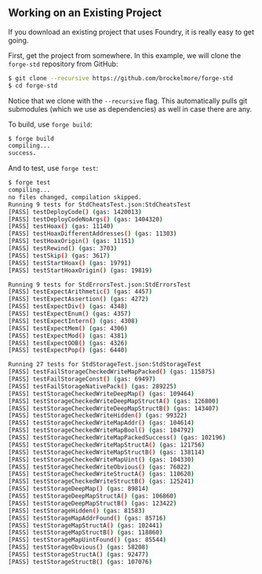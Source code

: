 ## Working on an Existing Project

If you download an existing project that uses Foundry, it is really easy to get going.

First, get the project from somewhere. In this example, we will clone the `forge-std` repository from GitHub:

```sh
$ git clone --recursive https://github.com/brockelmore/forge-std
$ cd forge-std
```

Notice that we clone with the `--recursive` flag. This automatically pulls git submodules (which we use as dependencies) as well in case there are any.

To build, use `forge build`:

```sh
$ forge build
compiling...
success.
```

And to test, use `forge test`:

```sh
$ forge test
compiling...
no files changed, compilation skipped.
Running 9 tests for StdCheatsTest.json:StdCheatsTest
[PASS] testDeployCode() (gas: 1420013)
[PASS] testDeployCodeNoArgs() (gas: 1404320)
[PASS] testHoax() (gas: 11140)
[PASS] testHoaxDifferentAddresses() (gas: 11303)
[PASS] testHoaxOrigin() (gas: 11151)
[PASS] testRewind() (gas: 3703)
[PASS] testSkip() (gas: 3617)
[PASS] testStartHoax() (gas: 19791)
[PASS] testStartHoaxOrigin() (gas: 19819)

Running 9 tests for StdErrorsTest.json:StdErrorsTest
[PASS] testExpectArithmetic() (gas: 4457)
[PASS] testExpectAssertion() (gas: 4272)
[PASS] testExpectDiv() (gas: 4348)
[PASS] testExpectEnum() (gas: 4357)
[PASS] testExpectIntern() (gas: 4308)
[PASS] testExpectMem() (gas: 4306)
[PASS] testExpectMod() (gas: 4381)
[PASS] testExpectOOB() (gas: 4326)
[PASS] testExpectPop() (gas: 6440)

Running 27 tests for StdStorageTest.json:StdStorageTest
[PASS] testFailStorageCheckedWriteMapPacked() (gas: 115875)
[PASS] testFailStorageConst() (gas: 69497)
[PASS] testFailStorageNativePack() (gas: 289225)
[PASS] testStorageCheckedWriteDeepMap() (gas: 109464)
[PASS] testStorageCheckedWriteDeepMapStructA() (gas: 126800)
[PASS] testStorageCheckedWriteDeepMapStructB() (gas: 143407)
[PASS] testStorageCheckedWriteHidden() (gas: 99322)
[PASS] testStorageCheckedWriteMapAddr() (gas: 104614)
[PASS] testStorageCheckedWriteMapBool() (gas: 104792)
[PASS] testStorageCheckedWriteMapPackedSuccess() (gas: 102196)
[PASS] testStorageCheckedWriteMapStructA() (gas: 121756)
[PASS] testStorageCheckedWriteMapStructB() (gas: 138114)
[PASS] testStorageCheckedWriteMapUint() (gas: 104330)
[PASS] testStorageCheckedWriteObvious() (gas: 76022)
[PASS] testStorageCheckedWriteStructA() (gas: 110620)
[PASS] testStorageCheckedWriteStructB() (gas: 125241)
[PASS] testStorageDeepMap() (gas: 89814)
[PASS] testStorageDeepMapStructA() (gas: 106860)
[PASS] testStorageDeepMapStructB() (gas: 123422)
[PASS] testStorageHidden() (gas: 81583)
[PASS] testStorageMapAddrFound() (gas: 85716)
[PASS] testStorageMapStructA() (gas: 102441)
[PASS] testStorageMapStructB() (gas: 118860)
[PASS] testStorageMapUintFound() (gas: 85544)
[PASS] testStorageObvious() (gas: 58208)
[PASS] testStorageStructA() (gas: 92477)
[PASS] testStorageStructB() (gas: 107076)
```
